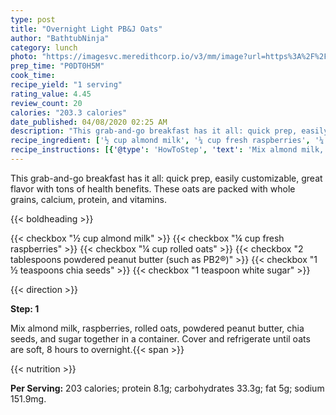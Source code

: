```yaml
---
type: post
title: "Overnight Light PB&J Oats"
author: "BathtubNinja"
category: lunch
photo: "https://imagesvc.meredithcorp.io/v3/mm/image?url=https%3A%2F%2Fimages.media-allrecipes.com%2Fuserphotos%2F4458831.jpg"
prep_time: "P0DT0H5M"
cook_time: 
recipe_yield: "1 serving"
rating_value: 4.45
review_count: 20
calories: "203.3 calories"
date_published: 04/08/2020 02:25 AM
description: "This grab-and-go breakfast has it all: quick prep, easily customizable, great flavor with tons of health benefits. These oats are packed with whole grains, calcium, protein, and vitamins."
recipe_ingredient: ['½ cup almond milk', '¼ cup fresh raspberries', '¼ cup rolled oats', '2 tablespoons powdered peanut butter (such as PB2®)', '1\u2009½ teaspoons chia seeds', '1 teaspoon white sugar']
recipe_instructions: [{'@type': 'HowToStep', 'text': 'Mix almond milk, raspberries, rolled oats, powdered peanut butter, chia seeds, and sugar together in a container. Cover and refrigerate until oats are soft, 8 hours to overnight.\n'}]
---
```


This grab-and-go breakfast has it all: quick prep, easily customizable, great flavor with tons of health benefits. These oats are packed with whole grains, calcium, protein, and vitamins. 

{{< boldheading >}}

{{< checkbox "½ cup almond milk" >}}
{{< checkbox "¼ cup fresh raspberries" >}}
{{< checkbox "¼ cup rolled oats" >}}
{{< checkbox "2 tablespoons powdered peanut butter (such as PB2®)" >}}
{{< checkbox "1 ½ teaspoons chia seeds" >}}
{{< checkbox "1 teaspoon white sugar" >}}


{{< direction >}}

**Step: 1**

Mix almond milk, raspberries, rolled oats, powdered peanut butter, chia seeds, and sugar together in a container. Cover and refrigerate until oats are soft, 8 hours to overnight.{{< span >}}

{{< nutrition >}}

**Per Serving:** 203 calories; protein 8.1g; carbohydrates 33.3g; fat 5g; sodium 151.9mg.